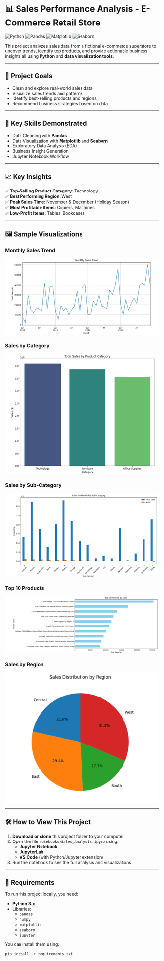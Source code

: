 # 📊 Sales Performance Analysis - E-Commerce Retail Store

![Python](https://img.shields.io/badge/Python-3.8%2B-blue)
![Pandas](https://img.shields.io/badge/Pandas-Data%20Analysis-green)
![Matplotlib](https://img.shields.io/badge/Matplotlib-Visualization-orange)
![Seaborn](https://img.shields.io/badge/Seaborn-Visualization-red)

This project analyzes sales data from a fictional    e-commerce superstore to uncover trends, identify top products, and provide actionable business insights  all using **Python** and **data visualization tools**.



---
## 🎯 Project Goals

- Clean and explore real-world sales data
- Visualize sales trends and patterns
- Identify best-selling products and regions
- Recommend business strategies based on data

---

## 🧠 Key Skills Demonstrated

- Data Cleaning with **Pandas**
- Data Visualization with **Matplotlib** and **Seaborn**
- Exploratory Data Analysis (EDA)
- Business Insight Generation
- Jupyter Notebook Workflow

---

## 📈 Key Insights

✅ **Top-Selling Product Category**: Technology  
✅ **Best Performing Region**: West  
✅ **Peak Sales Time**: November & December (Holiday Season)  
✅ **Most Profitable Items**: Copiers, Machines  
✅ **Low-Profit Items**: Tables, Bookcases  

---

## 🖼️ Sample Visualizations

### Monthly Sales Trend
![Monthly Sales Trend](Plot/Monthly_Sales_Trend.png)

### Sales by Category
![Sales by Category](Plot/Total_Sales_by_Product_Category.png)

### Sales by Sub-Category
![Sales_by_SubCategory](Plot/sales_profit_subcatg.png)

### Top 10 Products
![Top Products](Plot/Top_10_Products_by_Sales.png)

### Sales by Region
![Region Sales](Plot/Sales_Distribution_by_Region.png)

---
## 🛠️ How to View This Project

1. **Download or clone** this project folder to your computer
2. Open the file `notebooks/Sales_Analysis.ipynb` using:
   - **Jupyter Notebook**
   - **JupyterLab**
   - **VS Code** (with Python/Jupyter extension)
3. Run the notebook to see the full analysis and visualizations

---
## 🧪 Requirements

To run this project locally, you need:

- **Python 3.x**
- Libraries:
  - `pandas`
  - `numpy`
  - `matplotlib`
  - `seaborn`
  - `jupyter`

You can install them using:

```bash
pip install -r requirements.txt

